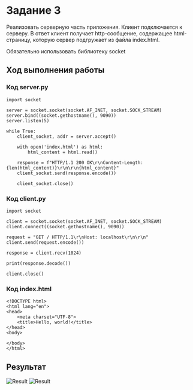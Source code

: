 # Задание 3

Реализовать серверную часть приложения. Клиент подключается к серверу. В ответ клиент получает http-сообщение,
содержащее html-страницу, которую сервер подгружает из файла index.html.

Обязательно использовать библиотеку socket

## Ход выполнения работы

### Код server.py

    import socket

    server = socket.socket(socket.AF_INET, socket.SOCK_STREAM)
    server.bind((socket.gethostname(), 9090))
    server.listen(5)
    
    while True:
        client_socket, addr = server.accept()
    
        with open('index.html') as html:
            html_content = html.read()
    
        response = f"HTTP/1.1 200 OK\r\nContent-Length: {len(html_content)}\r\n\r\n{html_content}"
        client_socket.send(response.encode())
    
        client_socket.close()

### Код client.py

    import socket

    client = socket.socket(socket.AF_INET, socket.SOCK_STREAM)
    client.connect((socket.gethostname(), 9090))
    
    request = "GET / HTTP/1.1\r\nHost: localhost\r\n\r\n"
    client.send(request.encode())
    
    response = client.recv(1024)
    
    print(response.decode())
    
    client.close()

### Код index.html

    <!DOCTYPE html>
    <html lang="en">
    <head>
        <meta charset="UTF-8">
        <title>Hello, world!</title>
    </head>
    <body>
    
    </body>
    </html>

## Результат

![Result](images/task_3_1.png)
![Result](images/task_3_2.png)